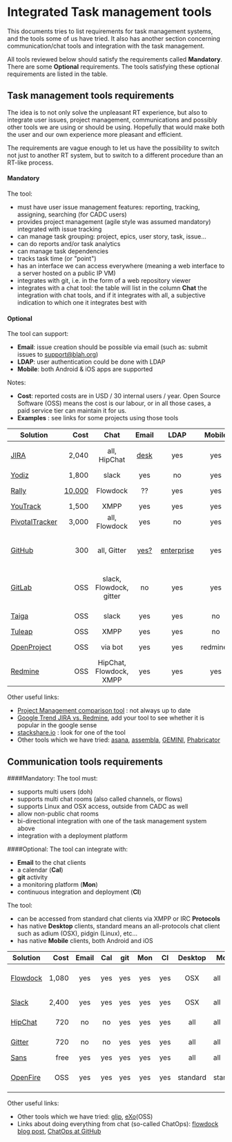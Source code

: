 Integrated Task management tools
============================

This documents tries to list requirements for task management systems, and the tools some of us have tried. It also has another section concerning communication/chat tools and integration with the task management.

All tools reviewed below should satisfy the requirements called **Mandatory**. 
There are some **Optional** requirements. The tools satisfying these optional requirements are listed in the table.  

Task management tools requirements
---------------------------------------------
The idea is to not only solve the unpleasant RT  experience, but also to integrate user issues, project management, communications and possibly other tools we are using or should be using. Hopefully that would make both the user and our own experience more pleasant and efficient.

The requirements are vague enough to let us have the possibility to switch not just to another RT system, but to switch to a different procedure than an RT-like process.

#### Mandatory
The tool:

 - must have user issue management features: reporting, tracking, assigning, searching (for CADC users)
 - provides project management (agile style was assumed mandatory) integrated with issue tracking
 - can manage task grouping:  project, epics, user story, task, issue...
 - can do reports and/or task analytics 
 - can manage task dependencies
 - tracks task time (or "point")
 - has an interface we can access everywhere (meaning a web interface to a server hosted on a public IP VM)
 - integrates with git, i.e. in the form of a web repository viewer
 - integrates with a chat tool: the table will list in the column **Chat** the integration with chat tools, and if it integrates with all, a subjective indication to which one it integrates best with

#### Optional

The tool can support:
 - **Email**: issue creation should be possible via email (such as: submit issues to support@blah.org)
 - **LDAP**:  user authentication could be done with LDAP
 - **Mobile**: both Android & iOS apps are supported

Notes:

 - **Cost**: reported costs are in USD / 30 internal users / year. Open Source Software (OSS) means the cost is our labour, or in all those cases, a paid service tier can maintain it for us.  
 - **Examples** : see links for some projects using those tools
 
 
| Solution      | Cost | Chat| Email | LDAP | Mobile | CADC Demo  | Comments  |
| ------------- |-----:|:---:|:-----:|:----:|:------:|------------|:----------|    
| [JIRA](https://www.atlassian.com/software/jira) |2,040| all, HipChat | [desk](https://www.atlassian.com/software/jira/service-desk) |yes| yes|TBD|JIRA + JIRA Agile + JIRA Service Desk + Confluence. [free for OSS](https://www.atlassian.com/software/views/open-source-license-request)|
| [Yodiz](http://www.yodiz.com/)| 1,800 | slack | yes | no | yes |[demo](https://app.yodiz.com)|[free for academic](http://www.yodiz.com/free-agile-software.html)|
| [Rally](https://www.rallydev.com/)  |[10,000](https://www.rallydev.com/platform-products/rally-editions)| Flowdock | ?? | yes | yes | |great for intranet, extranet not clear|
| [YouTrack](https://youtrack.jetbrains.com/) |1,500 | XMPP | yes | yes | yes |[demo](https://www.jetbrains.com/youtrack/youtrack-hosted-master/starting-page/?name=cadc)|[free for OSS](https://www.jetbrains.com/youtrack/buy/open_source_incloud.jsp)
| [PivotalTracker](http://www.pivotaltracker.com/)| 3,000 | all, Flowdock| yes | no | yes |[demo](https://www.pivotaltracker.com/dashboard)|[free for public or academic](https://www.pivotaltracker.com/faq#istrackerreallyfreeforpublicprojectsindividualusenonprofitsandeducators)|
| [GitHub](https://github.com/features)| 300 | all, Gitter | [yes?](https://gitreports.com/) | [enterprise](https://help.github.com/enterprise/2.1/admin/guides/user-management/using-ldap/) | yes |[waffle demo](https://waffle.io/canfar/vos) [zenhub](https://www.zenhub.io/)|  $300/y for 10 private repos, free for OSS, [project management setup](https://www.lullabot.com/blog/article/managing-projects-github) |
| [GitLab](https://gitlab.com/features)| OSS | slack, Flowdock, gitter | no | yes| yes | NRC blocks site | GitLab site set up by the Government of Canada already - http://gitlab.ssc.etg.gc.ca/ |
| [Taiga](https://taiga.io/)   | OSS | slack | yes | yes | no | [demo] (https://tree.taiga.io/login)| large momentum |
| [Tuleap](https://www.tuleap.org/) | OSS |XMPP| yes | yes |no| [demo](https://demo-tuleap.enalean.com/account/login.php?return_to=%2Fmy%2F) | sourceforge++ like |
| [OpenProject](https://www.openproject.org/) | OSS|via bot|yes|yes|redmine?|[demo](https://cadc.openproject.com/)|chat integration seems with a chat bot only|
| [Redmine](http://www.redmine.org/)| OSS |HipChat, Flowdock, XMPP |yes|yes|yes| EasyRedmine (TBD)|most complete solution|


Other useful links:

 - [Project Management comparison tool](http://project-management.zone/) : not always up to date
 - [Google Trend JIRA vs. Redmine](http://www.google.ca/trends/explore#q=%2Fm%2F0d5lm5%2C%20%2Fm%2F0464wfc&cmpt=q&tz=), add your tool to see whether it is popular in the google sense
 - [stackshare.io](http://stackshare.io) : look for one of the tool
 - Other tools which we have tried: [asana](http://www.asana.com), [assembla](http://www.assembla.com),  [GEMINI](http://www.countersoft.com), [Phabricator](http://phabricator.org)

Communication tools requirements
------------------------------------------

####Mandatory:
The tool must:

 - supports multi users (doh)
 - supports multi chat rooms (also called channels, or flows)
 - supports Linux and OSX access, outside from CADC as well
 - allow non-public chat rooms
 - bi-directional integration with one of the task management system above
 - integration with a deployment platform

####Optional:
The tool can integrate with:

- **Email** to the chat clients
- a calendar (**Cal**)
- **git** activity 
- a monitoring platform (**Mon**)
- continuous integration and deployment (**CI**)

The tool:

- can be accessed from standard chat clients via XMPP or IRC **Protocols**
- has native **Desktop** clients, standard means an all-protocols chat client such as adium (OSX), pidgin (Linux), etc...
- has native **Mobile** clients, both Android and iOS


| Solution      | Cost | Email | Cal | git | Mon | CI | Desktop | Mobile | Protocols | Comments |
| ------------- |-----:|:-----:|:---:|:---:|:---:|:--:|:-------:|--------|-----------|:----------|
| [Flowdock](https://www.flowdock.com/) | 1,080 | yes | yes | yes | yes | yes | OSX| all | IRC | splitted views, threads |
| [Slack](https://slack.com/) |2,400| yes| yes | yes | yes | yes | OSX | all | IRC, XMPP| |
| [HipChat](https://www.hipchat.com/)| 720| no | no | yes | yes | yes | all | all |XMPP| allow guest users|
| [Gitter](https://gitter.im/) |720| no | no | yes | yes | yes | all | all | IRC | splitted views|
| [Sans](http://www.sansbullshitsans.com/)| free| yes | yes | yes | yes| yes | all | all | all | revolutionary|
| [OpenFire](http://www.igniterealtime.org/projects/openfire/) | OSS| yes | yes | yes | yes | yes |standard|standard|XMPP| some integrations need work |


Other useful links:

 - Other tools which we have tried: [glip](https://glip.com), [eXo](http://www.exoplatform.com)(OSS)
 - Links about doing everything from chat (so-called ChatOps): [flowdock blog post](http://blog.flowdock.com/2014/11/11/chatops-devops-with-hubot/), [ChatOps at GitHub](https://www.youtube.com/watch?v=NST3u-GjjFw)
